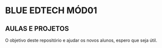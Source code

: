 # BLUE EDTECH MÓD01

## AULAS E PROJETOS

O objetivo deste repositório e ajudar os novos alunos, espero que seja útil.
 
